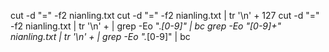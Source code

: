 cut -d "=" -f2 nianling.txt
cut -d "=" -f2 nianling.txt | tr '\n' +
127
cut -d "=" -f2 nianling.txt | tr '\n' + | grep -Eo ".*[0-9]" | bc
grep -Eo "[0-9]+" nianling.txt | tr '\n' + | grep -Eo ".*[0-9]" | bc